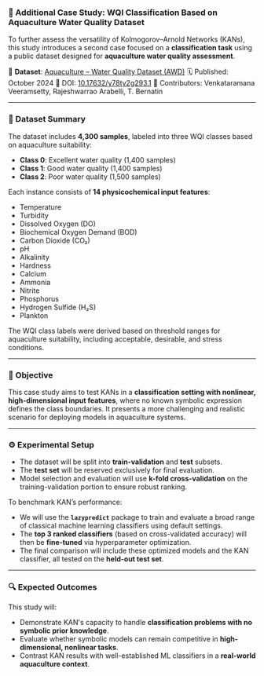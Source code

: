 ### 🧪 Additional Case Study: WQI Classification Based on Aquaculture Water Quality Dataset

To further assess the versatility of Kolmogorov–Arnold Networks (KANs), this study introduces a second case focused on a **classification task** using a public dataset designed for **aquaculture water quality assessment**.

📂 **Dataset**:
[Aquaculture – Water Quality Dataset (AWD)](https://data.mendeley.com/datasets/y78ty2g293/1)
🗓️ Published: October 2024
📌 DOI: [10.17632/y78ty2g293.1](https://doi.org/10.17632/y78ty2g293.1)
👥 Contributors: Venkataramana Veeramsetty, Rajeshwarrao Arabelli, T. Bernatin

---

### 🧾 Dataset Summary

The dataset includes **4,300 samples**, labeled into three WQI classes based on aquaculture suitability:

* **Class 0**: Excellent water quality (1,400 samples)
* **Class 1**: Good water quality (1,400 samples)
* **Class 2**: Poor water quality (1,500 samples)

Each instance consists of **14 physicochemical input features**:

* Temperature
* Turbidity
* Dissolved Oxygen (DO)
* Biochemical Oxygen Demand (BOD)
* Carbon Dioxide (CO₂)
* pH
* Alkalinity
* Hardness
* Calcium
* Ammonia
* Nitrite
* Phosphorus
* Hydrogen Sulfide (H₂S)
* Plankton

The WQI class labels were derived based on threshold ranges for aquaculture suitability, including acceptable, desirable, and stress conditions.

---

### 🎯 Objective

This case study aims to test KANs in a **classification setting with nonlinear, high-dimensional input features**, where no known symbolic expression defines the class boundaries. It presents a more challenging and realistic scenario for deploying models in aquaculture systems.

---

### ⚙️ Experimental Setup

* The dataset will be split into **train-validation** and **test** subsets.
* The **test set** will be reserved exclusively for final evaluation.
* Model selection and evaluation will use **k-fold cross-validation** on the training-validation portion to ensure robust ranking.

To benchmark KAN’s performance:

* We will use the **`lazypredict`** package to train and evaluate a broad range of classical machine learning classifiers using default settings.
* The **top 3 ranked classifiers** (based on cross-validated accuracy) will then be **fine-tuned** via hyperparameter optimization.
* The final comparison will include these optimized models and the KAN classifier, all tested on the **held-out test set**.

---

### 🔍 Expected Outcomes

This study will:

* Demonstrate KAN's capacity to handle **classification problems with no symbolic prior knowledge**.
* Evaluate whether symbolic models can remain competitive in **high-dimensional, nonlinear tasks**.
* Contrast KAN results with well-established ML classifiers in a **real-world aquaculture context**.
